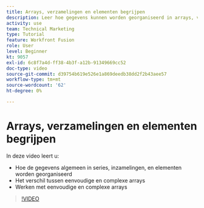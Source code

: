 ```yaml
---
title: Arrays, verzamelingen en elementen begrijpen
description: Leer hoe gegevens kunnen worden georganiseerd in arrays, verzamelingen en elementen, en hoe u kunt werken met eenvoudige en complexe arrays, in [!DNL Adobe Workfront Fusion].
activity: use
team: Technical Marketing
type: Tutorial
feature: Workfront Fusion
role: User
level: Beginner
kt: 9057
exl-id: 6c8f7a4d-ff38-4b3f-a12b-91349669cc52
doc-type: video
source-git-commit: d39754b619e526e1a869deedb38dd2f2b43aee57
workflow-type: tm+mt
source-wordcount: '62'
ht-degree: 0%

---
```


# Arrays, verzamelingen en elementen begrijpen

In deze video leert u:

* Hoe de gegevens algemeen in series, inzamelingen, en elementen worden georganiseerd
* Het verschil tussen eenvoudige en complexe arrays
* Werken met eenvoudige en complexe arrays

>[!VIDEO](https://video.tv.adobe.com/v/335298/?quality=12)
